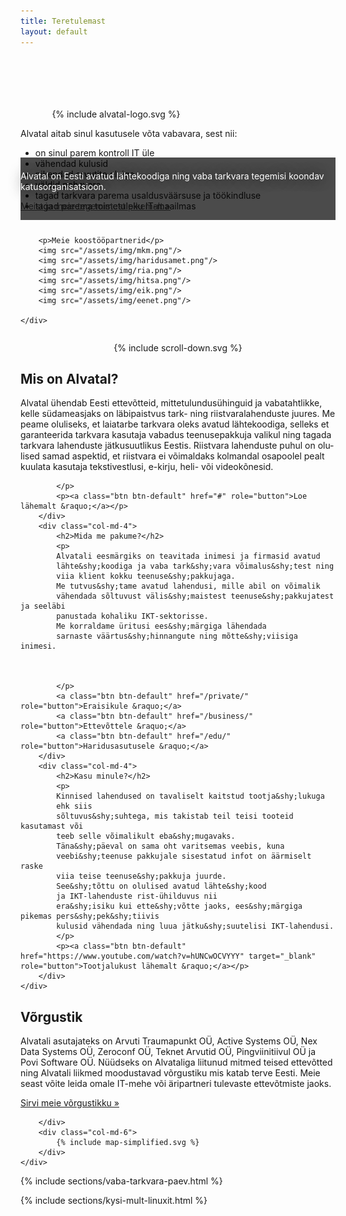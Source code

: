 ```yaml
---
title: Teretulemast
layout: default
---
```


<div class="container" id="gallery" style="padding-top:6em; margin: 0 auto;">
    <div class="row">
        <div class="col-md-4">
            <div style="width: 80%; margin: auto;">
                {% include alvatal-logo.svg %}
            </div>
        </div>
        <div class="col-md-8" class="advertise">
            <p>Alvatal aitab sinul kasutusele võta vabavara, sest nii:</p>
            <ul class="ticks">
                <li>on sinul parem kontroll IT üle</li>
                <li>vähendad kulusid</li>
                <li>pikendad arvutite eluiga</li>
                <li>väldid pahavara</li>
                <li>tagad tarkvara parema usaldusväärsuse ja töökindluse</li>
                <li>tagad parema toimetuleku IT-maailmas</li>
            </ul>
        </div>
    </div>
</div>

<div style="background-color: rgba(0,0,0,0.7); position: relative; top:-100px; height:100px; margin-bottom:-90px; display:block;">
    <div class="container" style=" padding-top:2mm; padding-bottom:2mm;">
        <p style="color:white; text-shadow: black 0 0 20px;">
        Alvatal on Eesti avatud lähtekoodiga ning vaba tarkvara
        tegemisi koondav katusorganisatsioon.
        </p>
        <p>
        <a class="btn btn-primary btn-lg" href="#scroll-down" role="button">Meist ja meie tegemistest pikemalt &raquo;</a>
        </p>
    </div>
</div>

<div class="container partners">
    <div class="row">

        <p>Meie koostööpartnerid</p>
        <img src="/assets/img/mkm.png"/>
        <img src="/assets/img/haridusamet.png"/>
        <img src="/assets/img/ria.png"/>
        <img src="/assets/img/hitsa.png"/>
        <img src="/assets/img/eik.png"/>
        <img src="/assets/img/eenet.png"/>

    </div>
</div>

<div style="text-align:center; padding: 1em 0 0;">
    {% include scroll-down.svg %}
</div>

<div class="inverted" id="scroll-down">
<div class="container" lang="et">
    <div class="row">
        <div class="col-md-4">
            <h2>Mis on Alvatal?</h2>
            <p>
            Alvatal ühendab Eesti ette&shy;võtteid, mitte&shy;tulundus&shy;ühinguid ja vaba&shy;tahtlikke,
            kelle südame&shy;asjaks on läbi&shy;paistvus tark- ning riist&shy;vara&shy;lahenduste juures.
            Me peame oluliseks, et laia&shy;tarbe tark&shy;vara oleks avatud lähte&shy;koodiga,
            selleks et garanteerida tark&shy;vara kasutaja vabadus teenuse&shy;pakkuja
            valikul ning tagada tark&shy;vara lahenduste jätku&shy;suutlikus Eestis.
            Riist&shy;vara lahenduste puhul on olulised samad aspektid,
            et riistvara ei võimaldaks kolmandal osapoolel pealt kuulata
            kasutaja teksti&shy;vestlusi, e-kirju, heli- või videokõnesid.
             
            </p>
            <p><a class="btn btn-default" href="#" role="button">Loe lähemalt &raquo;</a></p>
        </div>
        <div class="col-md-4">
            <h2>Mida me pakume?</h2>
            <p>
            Alvatali eesmärgiks on teavitada inimesi ja firmasid avatud
            lähte&shy;koodiga ja vaba tark&shy;vara võimalus&shy;test ning
            viia klient kokku teenuse&shy;pakkujaga.
            Me tutvus&shy;tame avatud lahendusi, mille abil on võimalik
            vähendada sõltuvust välis&shy;maistest teenuse&shy;pakkujatest ja seeläbi
            panustada kohaliku IKT-sektorisse.
            Me korraldame üritusi ees&shy;märgiga lähendada
            sarnaste väärtus&shy;hinnangute ning mõtte&shy;viisiga inimesi.
           
            
            
            </p>
            <a class="btn btn-default" href="/private/" role="button">Eraisikule &raquo;</a>
            <a class="btn btn-default" href="/business/" role="button">Ettevõttele &raquo;</a>
            <a class="btn btn-default" href="/edu/" role="button">Haridusasutusele &raquo;</a>
        </div>
        <div class="col-md-4">
            <h2>Kasu minule?</h2>
            <p>
            Kinnised lahendused on tavaliselt kaitstud tootja&shy;lukuga 
            ehk siis
            sõltuvus&shy;suhtega, mis takistab teil teisi tooteid kasutamast või
            teeb selle võimalikult eba&shy;mugavaks.
            Täna&shy;päeval on sama oht varitsemas veebis, kuna
            veebi&shy;teenuse pakkujale sisestatud infot on äärmiselt raske
            viia teise teenuse&shy;pakkuja juurde.
            See&shy;tõttu on olulised avatud lähte&shy;kood
            ja IKT-lahenduste rist-ühilduvus nii
            era&shy;isiku kui ette&shy;võtte jaoks, ees&shy;märgiga pikemas pers&shy;pek&shy;tiivis
            kulusid vähendada ning luua jätku&shy;suutelisi IKT-lahendusi.
            </p>
            <p><a class="btn btn-default" href="https://www.youtube.com/watch?v=hUNCwOCVYYY" target="_blank" role="button">Tootjalukust lähemalt &raquo;</a></p>
        </div>
    </div>
</div>
</div>

<div class="container">
    <div class="row">
        <div class="col-md-6">
            <h2>Võrgustik</h2>
            <p>
            Alvatali asutajateks on Arvuti Traumapunkt OÜ, Active Systems OÜ,
            Nex Data Systems OÜ, Zeroconf OÜ, Teknet Arvutid OÜ,
            Pingviinitiivul OÜ ja Povi Software OÜ.
            Nüüdseks on Alvataliga liitunud mitmed teised ettevõtted
            ning Alvatali liikmed moodustavad võrgustiku mis katab terve
            Eesti.
            Meie seast võite leida omale IT-mehe või äripartneri tulevaste
            ettevõtmiste jaoks.
            </p>
            <p><a class="btn btn-default" href="business/" role="button">Sirvi meie võrgustikku &raquo;</a></p>


        </div>
        <div class="col-md-6">
            {% include map-simplified.svg %}
        </div>
    </div>
</div>

<div class="inverted">
{% include sections/vaba-tarkvara-paev.html %}
</div>

{% include sections/kysi-mult-linuxit.html %}
